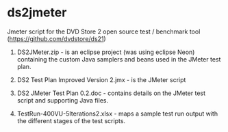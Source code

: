 # ds2jmeter
Jmeter script for the DVD Store 2 open source test / benchmark tool (https://github.com/dvdstore/ds21)

1. DS2JMeter.zip - is an eclipse project (was using eclipse Neon) containing the custom Java samplers and beans used in the JMeter test plan.

2. DS2 Test Plan Improved Version 2.jmx - is the JMeter script

3. DS2 JMeter Test Plan 0.2.doc - contains details on the JMeter test script and supporting Java files.

4. TestRun-400VU-5Iterations2.xlsx - maps a sample test run output with the different stages of the test scripts.
